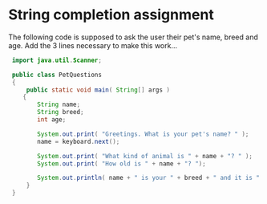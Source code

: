 # String completion assignment

The following code is supposed to ask the user their pet's name, breed and age. Add the 3 lines necessary to make this work...

```java
 import java.util.Scanner;

 public class PetQuestions
 {
     public static void main( String[] args )
    {
        String name;
        String breed;
        int age;

        System.out.print( "Greetings. What is your pet's name? " );
        name = keyboard.next();

        System.out.print( "What kind of animal is " + name + "? " );
        System.out.print( "How old is " + name + "? ");

        System.out.println( name + " is your " + breed + " and it is " + age );
     }
 }
```

